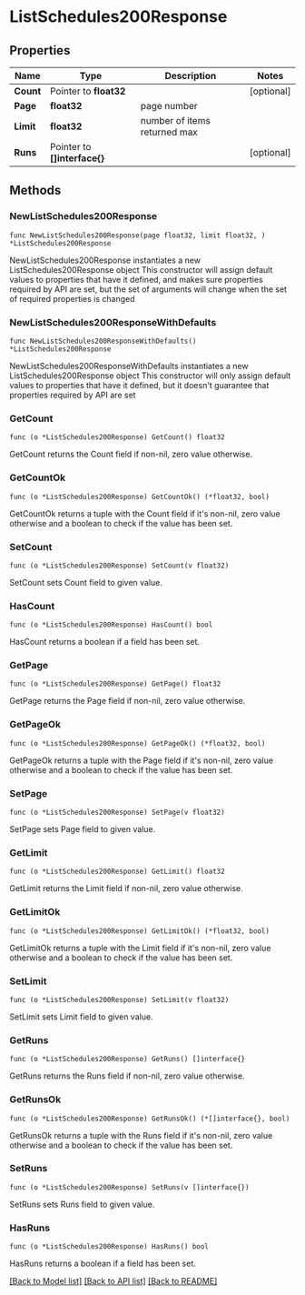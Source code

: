 # ListSchedules200Response

## Properties

Name | Type | Description | Notes
------------ | ------------- | ------------- | -------------
**Count** | Pointer to **float32** |  | [optional] 
**Page** | **float32** | page number | 
**Limit** | **float32** | number of items returned max | 
**Runs** | Pointer to **[]interface{}** |  | [optional] 

## Methods

### NewListSchedules200Response

`func NewListSchedules200Response(page float32, limit float32, ) *ListSchedules200Response`

NewListSchedules200Response instantiates a new ListSchedules200Response object
This constructor will assign default values to properties that have it defined,
and makes sure properties required by API are set, but the set of arguments
will change when the set of required properties is changed

### NewListSchedules200ResponseWithDefaults

`func NewListSchedules200ResponseWithDefaults() *ListSchedules200Response`

NewListSchedules200ResponseWithDefaults instantiates a new ListSchedules200Response object
This constructor will only assign default values to properties that have it defined,
but it doesn't guarantee that properties required by API are set

### GetCount

`func (o *ListSchedules200Response) GetCount() float32`

GetCount returns the Count field if non-nil, zero value otherwise.

### GetCountOk

`func (o *ListSchedules200Response) GetCountOk() (*float32, bool)`

GetCountOk returns a tuple with the Count field if it's non-nil, zero value otherwise
and a boolean to check if the value has been set.

### SetCount

`func (o *ListSchedules200Response) SetCount(v float32)`

SetCount sets Count field to given value.

### HasCount

`func (o *ListSchedules200Response) HasCount() bool`

HasCount returns a boolean if a field has been set.

### GetPage

`func (o *ListSchedules200Response) GetPage() float32`

GetPage returns the Page field if non-nil, zero value otherwise.

### GetPageOk

`func (o *ListSchedules200Response) GetPageOk() (*float32, bool)`

GetPageOk returns a tuple with the Page field if it's non-nil, zero value otherwise
and a boolean to check if the value has been set.

### SetPage

`func (o *ListSchedules200Response) SetPage(v float32)`

SetPage sets Page field to given value.


### GetLimit

`func (o *ListSchedules200Response) GetLimit() float32`

GetLimit returns the Limit field if non-nil, zero value otherwise.

### GetLimitOk

`func (o *ListSchedules200Response) GetLimitOk() (*float32, bool)`

GetLimitOk returns a tuple with the Limit field if it's non-nil, zero value otherwise
and a boolean to check if the value has been set.

### SetLimit

`func (o *ListSchedules200Response) SetLimit(v float32)`

SetLimit sets Limit field to given value.


### GetRuns

`func (o *ListSchedules200Response) GetRuns() []interface{}`

GetRuns returns the Runs field if non-nil, zero value otherwise.

### GetRunsOk

`func (o *ListSchedules200Response) GetRunsOk() (*[]interface{}, bool)`

GetRunsOk returns a tuple with the Runs field if it's non-nil, zero value otherwise
and a boolean to check if the value has been set.

### SetRuns

`func (o *ListSchedules200Response) SetRuns(v []interface{})`

SetRuns sets Runs field to given value.

### HasRuns

`func (o *ListSchedules200Response) HasRuns() bool`

HasRuns returns a boolean if a field has been set.


[[Back to Model list]](../README.md#documentation-for-models) [[Back to API list]](../README.md#documentation-for-api-endpoints) [[Back to README]](../README.md)


